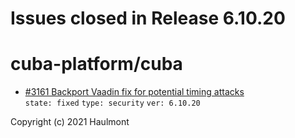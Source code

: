 # Issues closed in Release 6.10.20

# cuba-platform/cuba

* [#3161 Backport Vaadin fix for potential timing attacks](https://github.com/cuba-platform/cuba/issues/3161) \
    `state: fixed` `type: security` `ver: 6.10.20` 


Copyright (c) 2021 Haulmont
